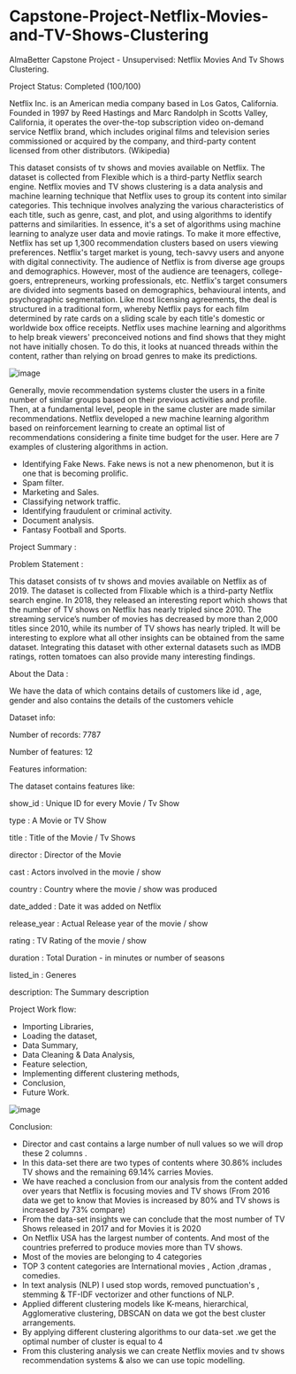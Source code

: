 # Capstone-Project-Netflix-Movies-and-TV-Shows-Clustering

AlmaBetter Capstone Project  - Unsupervised: Netflix Movies And Tv Shows Clustering.

Project Status: Completed (100/100)


Netflix Inc. is an American media company based in Los Gatos, California. Founded in 1997 by Reed Hastings and Marc Randolph in Scotts Valley, California, it operates the over-the-top subscription video on-demand service Netflix brand, which includes original films and television series commissioned or acquired by the company, and third-party content licensed from other distributors. (Wikipedia)


This dataset consists of tv shows and movies available on Netflix. The dataset is collected from Flexible which is a third-party Netflix search engine. Netflix movies and TV shows clustering is a data analysis and machine learning technique that Netflix uses to group its content into similar categories. This technique involves analyzing the various characteristics of each title, such as genre, cast, and plot, and using algorithms to identify patterns and similarities. In essence, it's a set of algorithms using machine learning to analyze user data and movie ratings. To make it more effective, Netflix has set up 1,300 recommendation clusters based on users viewing preferences. Netflix's target market is young, tech-savvy users and anyone with digital connectivity. The audience of Netflix is from diverse age groups and demographics. However, most of the audience are teenagers, college-goers, entrepreneurs, working professionals, etc. Netflix's target consumers are divided into segments based on demographics, behavioural intents, and psychographic segmentation. Like most licensing agreements, the deal is structured in a traditional form, whereby Netflix pays for each film determined by rate cards on a sliding scale by each title's domestic or worldwide box office receipts. Netflix uses machine learning and algorithms to help break viewers' preconceived notions and find shows that they might not have initially chosen. To do this, it looks at nuanced threads within the content, rather than relying on broad genres to make its predictions.




![image](https://github.com/samchak18/Capstone-Project-4_Netflix-Movies-and-TV-Shows-Clustering/assets/114379464/313f5668-b90d-4fab-b32e-cec44a7790f8)




Generally, movie recommendation systems cluster the users in a finite number of similar groups based on their previous activities and profile. Then, at a fundamental level, people in the same cluster are made similar recommendations. Netflix developed a new machine learning algorithm based on reinforcement learning to create an optimal list of recommendations considering a finite time budget for the user. Here are 7 examples of clustering algorithms in action.
- Identifying Fake News. Fake news is not a new phenomenon, but it is one that is becoming prolific. 
- Spam filter.
- Marketing and Sales. 
- Classifying network traffic.
- Identifying fraudulent or criminal activity. 
- Document analysis. 
- Fantasy Football and Sports.



Project Summary :

Problem Statement :

This dataset consists of tv shows and movies available on Netflix as of 2019. The dataset is collected from Flixable which is a third-party Netflix search engine.
In 2018, they released an interesting report which shows that the number of TV shows on Netflix has nearly tripled since 2010. The streaming service’s number of movies has decreased by more than 2,000 titles since 2010, while its number of TV shows has nearly tripled. It will be interesting to explore what all other insights can be obtained from the same dataset.
Integrating this dataset with other external datasets such as IMDB ratings, rotten tomatoes can also provide many interesting findings.

About the Data :

We have the data of which contains details of customers like id , age, gender and also contains the details of the customers vehicle

Dataset info:


Number of records: 7787

Number of features: 12

Features information:

The dataset contains features like:


show_id : Unique ID for every Movie / Tv Show

type : A Movie or TV Show

title : Title of the Movie / Tv Shows

director : Director of the Movie

cast : Actors involved in the movie / show

country : Country where the movie / show was produced

date_added : Date it was added on Netflix

release_year : Actual Release year of the movie / show

rating : TV Rating of the movie / show

duration : Total Duration - in minutes or number of seasons

listed_in : Generes

description: The Summary description

Project Work flow:

- Importing Libraries,
- Loading the dataset,
- Data Summary,
- Data Cleaning & Data Analysis,
- Feature selection,
- Implementing different clustering methods,
- Conclusion,
- Future Work.




![image](https://github.com/samchak18/Capstone-Project-4_Netflix-Movies-and-TV-Shows-Clustering/assets/114379464/8eb63ae3-09a2-40a5-93eb-f692c933e181)




Conclusion:

- Director and cast contains a large number of null values so we will drop these 2 columns .
- In this data-set there are two types of contents where 30.86% includes TV shows and the remaining 69.14%  carries Movies.
- We have reached a conclusion from our analysis from the content added over years that Netflix is focusing
movies and TV shows (From 2016 data we get to know that Movies is increased by 80% and TV shows is  increased by 73% compare)
- From the data-set insights we can conclude that the most number of TV Shows released in 2017 and for  Movies it is 2020
- On Netflix USA has the largest number of contents. And most of the countries preferred to produce movies  more than TV shows.
- Most of the movies are belonging to 4 categories
- TOP 3 content categories are International movies , Action ,dramas , comedies.
- 	In text analysis (NLP) I used stop words, removed punctuation's , stemming & TF-IDF vectorizer and other  functions of NLP.
- 	Applied different clustering models like K-means, hierarchical, Agglomerative clustering, DBSCAN on data we got the best cluster arrangements.
- 	By applying different clustering algorithms to our data-set .we get the optimal number of  cluster is equal to 4
- 	From this clustering analysis we can create Netflix movies and tv shows recommendation systems & also we can use topic modelling.






